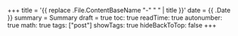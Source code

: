 +++
title = '{{ replace .File.ContentBaseName "-" " " | title }}'
date = {{ .Date }}
summary = Summary
draft = true
toc: true
readTime: true
autonumber: true
math: true
tags: ["post"]
showTags: true
hideBackToTop: false
+++
